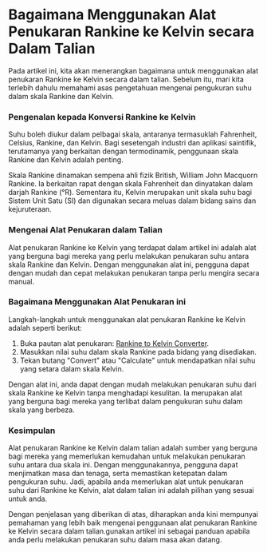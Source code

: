 Bagaimana Menggunakan Alat Penukaran Rankine ke Kelvin secara Dalam Talian
==========================================================================

Pada artikel ini, kita akan menerangkan bagaimana untuk menggunakan alat penukaran Rankine ke Kelvin secara dalam talian. Sebelum itu, mari kita terlebih dahulu memahami asas pengetahuan mengenai pengukuran suhu dalam skala Rankine dan Kelvin.

### Pengenalan kepada Konversi Rankine ke Kelvin

Suhu boleh diukur dalam pelbagai skala, antaranya termasuklah Fahrenheit, Celsius, Rankine, dan Kelvin. Bagi sesetengah industri dan aplikasi saintifik, terutamanya yang berkaitan dengan termodinamik, penggunaan skala Rankine dan Kelvin adalah penting.

Skala Rankine dinamakan sempena ahli fizik British, William John Macquorn Rankine. Ia berkaitan rapat dengan skala Fahrenheit dan dinyatakan dalam darjah Rankine (°R). Sementara itu, Kelvin merupakan unit skala suhu bagi Sistem Unit Satu (SI) dan digunakan secara meluas dalam bidang sains dan kejuruteraan.

### Mengenai Alat Penukaran dalam Talian

Alat penukaran Rankine ke Kelvin yang terdapat dalam artikel ini adalah alat yang berguna bagi mereka yang perlu melakukan penukaran suhu antara skala Rankine dan Kelvin. Dengan menggunakan alat ini, pengguna dapat dengan mudah dan cepat melakukan penukaran tanpa perlu mengira secara manual.

### Bagaimana Menggunakan Alat Penukaran ini

Langkah-langkah untuk menggunakan alat penukaran Rankine ke Kelvin adalah seperti berikut:

1. Buka pautan alat penukaran: [Rankine to Kelvin Converter](https://www.onlinecalculatorsfree.com/ms/convert/rankine-to-kelvin.html).
2. Masukkan nilai suhu dalam skala Rankine pada bidang yang disediakan.
3. Tekan butang "Convert" atau "Calculate" untuk mendapatkan nilai suhu yang setara dalam skala Kelvin.

Dengan alat ini, anda dapat dengan mudah melakukan penukaran suhu dari skala Rankine ke Kelvin tanpa menghadapi kesulitan. Ia merupakan alat yang berguna bagi mereka yang terlibat dalam pengukuran suhu dalam skala yang berbeza.

### Kesimpulan

Alat penukaran Rankine ke Kelvin dalam talian adalah sumber yang berguna bagi mereka yang memerlukan kemudahan untuk melakukan penukaran suhu antara dua skala ini. Dengan menggunakannya, pengguna dapat menjimatkan masa dan tenaga, serta memastikan ketepatan dalam pengukuran suhu. Jadi, apabila anda memerlukan alat untuk penukaran suhu dari Rankine ke Kelvin, alat dalam talian ini adalah pilihan yang sesuai untuk anda.

Dengan penjelasan yang diberikan di atas, diharapkan anda kini mempunyai pemahaman yang lebih baik mengenai penggunaan alat penukaran Rankine ke Kelvin secara dalam talian.gunakan artikel ini sebagai panduan apabila anda perlu melakukan penukaran suhu dalam masa akan datang.